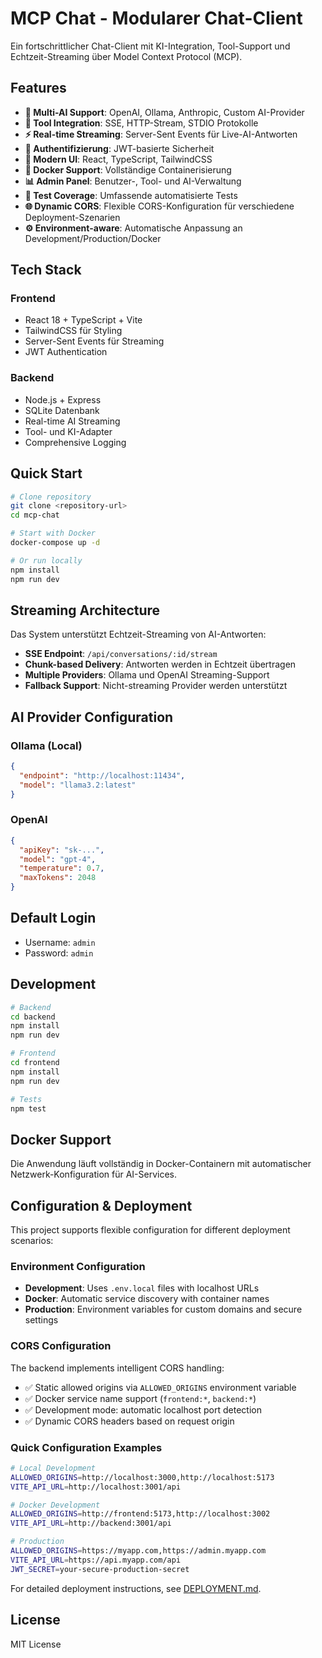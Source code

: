 # MCP Chat - Modularer Chat-Client

Ein fortschrittlicher Chat-Client mit KI-Integration, Tool-Support und Echtzeit-Streaming über Model Context Protocol (MCP).

## Features

- **🤖 Multi-AI Support**: OpenAI, Ollama, Anthropic, Custom AI-Provider
- **🔧 Tool Integration**: SSE, HTTP-Stream, STDIO Protokolle
- **⚡ Real-time Streaming**: Server-Sent Events für Live-AI-Antworten  
- **🔐 Authentifizierung**: JWT-basierte Sicherheit
- **🎨 Modern UI**: React, TypeScript, TailwindCSS
- **🐳 Docker Support**: Vollständige Containerisierung
- **📊 Admin Panel**: Benutzer-, Tool- und AI-Verwaltung
- **🧪 Test Coverage**: Umfassende automatisierte Tests
- **🌐 Dynamic CORS**: Flexible CORS-Konfiguration für verschiedene Deployment-Szenarien
- **⚙️ Environment-aware**: Automatische Anpassung an Development/Production/Docker

## Tech Stack

### Frontend
- React 18 + TypeScript + Vite
- TailwindCSS für Styling
- Server-Sent Events für Streaming
- JWT Authentication

### Backend
- Node.js + Express
- SQLite Datenbank
- Real-time AI Streaming
- Tool- und KI-Adapter
- Comprehensive Logging

## Quick Start

```bash
# Clone repository
git clone <repository-url>
cd mcp-chat

# Start with Docker
docker-compose up -d

# Or run locally
npm install
npm run dev
```

## Streaming Architecture

Das System unterstützt Echtzeit-Streaming von AI-Antworten:

- **SSE Endpoint**: `/api/conversations/:id/stream`
- **Chunk-based Delivery**: Antworten werden in Echtzeit übertragen
- **Multiple Providers**: Ollama und OpenAI Streaming-Support
- **Fallback Support**: Nicht-streaming Provider werden unterstützt

## AI Provider Configuration

### Ollama (Local)
```json
{
  "endpoint": "http://localhost:11434",
  "model": "llama3.2:latest"
}
```

### OpenAI
```json
{
  "apiKey": "sk-...",
  "model": "gpt-4",
  "temperature": 0.7,
  "maxTokens": 2048
}
```

## Default Login
- Username: `admin`
- Password: `admin`

## Development

```bash
# Backend
cd backend
npm install
npm run dev

# Frontend  
cd frontend
npm install
npm run dev

# Tests
npm test
```

## Docker Support

Die Anwendung läuft vollständig in Docker-Containern mit automatischer Netzwerk-Konfiguration für AI-Services.

## Configuration & Deployment

This project supports flexible configuration for different deployment scenarios:

### Environment Configuration

- **Development**: Uses `.env.local` files with localhost URLs
- **Docker**: Automatic service discovery with container names  
- **Production**: Environment variables for custom domains and secure settings

### CORS Configuration

The backend implements intelligent CORS handling:
- ✅ Static allowed origins via `ALLOWED_ORIGINS` environment variable
- ✅ Docker service name support (`frontend:*`, `backend:*`)
- ✅ Development mode: automatic localhost port detection
- ✅ Dynamic CORS headers based on request origin

### Quick Configuration Examples

```bash
# Local Development
ALLOWED_ORIGINS=http://localhost:3000,http://localhost:5173
VITE_API_URL=http://localhost:3001/api

# Docker Development  
ALLOWED_ORIGINS=http://frontend:5173,http://localhost:3002
VITE_API_URL=http://backend:3001/api

# Production
ALLOWED_ORIGINS=https://myapp.com,https://admin.myapp.com
VITE_API_URL=https://api.myapp.com/api
JWT_SECRET=your-secure-production-secret
```

For detailed deployment instructions, see [DEPLOYMENT.md](./DEPLOYMENT.md).

## License

MIT License
